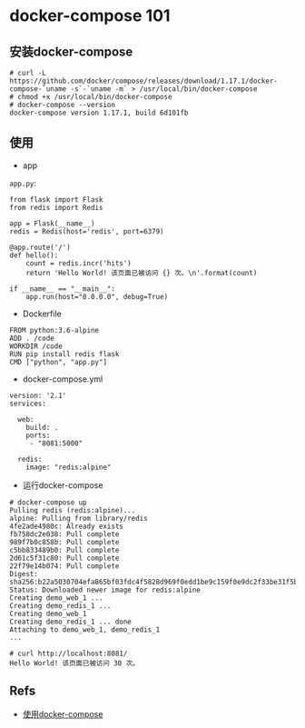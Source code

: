 # docker-compose 101

## 安装docker-compose

```
# curl -L https://github.com/docker/compose/releases/download/1.17.1/docker-compose-`uname -s`-`uname -m` > /usr/local/bin/docker-compose
# chmod +x /usr/local/bin/docker-compose
# docker-compose --version
docker-compose version 1.17.1, build 6d101fb
```

## 使用

* app

`app.py`:

```
from flask import Flask
from redis import Redis

app = Flask(__name__)
redis = Redis(host='redis', port=6379)

@app.route('/')
def hello():
    count = redis.incr('hits')
    return 'Hello World! 该页面已被访问 {} 次。\n'.format(count)

if __name__ == "__main__":
    app.run(host="0.0.0.0", debug=True)
```

* Dockerfile

```
FROM python:3.6-alpine
ADD . /code
WORKDIR /code
RUN pip install redis flask
CMD ["python", "app.py"]
```

* docker-compose.yml

```
version: '2.1'
services:

  web:
    build: .
    ports:
     - "8081:5000"

  redis:
    image: "redis:alpine"
```


* 运行docker-compose

```
# docker-compose up               
Pulling redis (redis:alpine)...
alpine: Pulling from library/redis
4fe2ade4980c: Already exists
fb758dc2e038: Pull complete
989f7b0c858b: Pull complete
c5bb833489b0: Pull complete
2d61c5f31c80: Pull complete
22f79e14b074: Pull complete
Digest: sha256:b22a5030704efa865bf03fdc4f5828d969f0edd1be9c159f0e9dc2f33be31f5b
Status: Downloaded newer image for redis:alpine
Creating demo_web_1 ... 
Creating demo_redis_1 ... 
Creating demo_web_1
Creating demo_redis_1 ... done
Attaching to demo_web_1, demo_redis_1
...
```


```
# curl http://localhost:8081/
Hello World! 该页面已被访问 30 次。
```

## Refs

* [使用docker-compose](https://yeasy.gitbooks.io/docker_practice/compose/usage.html)